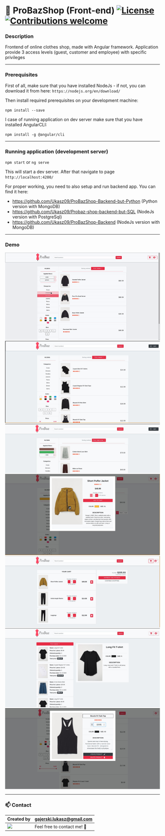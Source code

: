 # :dress: ProBazShop (Front-end) [![License](https://img.shields.io/badge/licence-MIT-blue)](https://choosealicense.com/licenses/mit/) [![Contributions welcome](https://img.shields.io/badge/contributions-welcome-orange.svg)](https://github.com/Ukasz09/ProBazShop-Frontend)

### Description

Frontend of online clothes shop, made with Angular framework. Application provide 3 access levels (guest, customer and employee) with specific privileges

---

### Prerequisites

First of all, make sure that you have installed NodeJs - if not, you can download it from here:
`https://nodejs.org/en/download/`

Then install required prerequisites on your development machine:

`npm install --save`

I case of running application on dev server make sure that you have installed AngularCLI:

`npm install -g @angular/cli`

---

### Running application (development server)

`npm start` or `ng serve`

This will start a dev server. After that navigate to page `http://localhost:4200/`

For proper working, you need to also setup and run backend app. You can find it here:

- https://github.com/Ukasz09/ProBazShop-Backend-but-Python (Python version with MongoDB)
- https://github.com/Ukasz09/Probaz-shop-backend-but-SQL (NodeJs version with PostgreSql)
- https://github.com/Ukasz09/ProBazShop-Backend (NodeJs version with MongoDB)

---

### Demo

![Demo GIF](https://raw.githubusercontent.com/Ukasz09/ProBazShop-Frontend/master/readme/demo.gif)
![](https://raw.githubusercontent.com/Ukasz09/ProBazShop-Frontend/master/readme/1.png)
![](https://raw.githubusercontent.com/Ukasz09/ProBazShop-Frontend/master/readme/2.png)
![](https://raw.githubusercontent.com/Ukasz09/ProBazShop-Frontend/master/readme/3.png)
![](https://raw.githubusercontent.com/Ukasz09/ProBazShop-Frontend/master/readme/4.png)
![](https://raw.githubusercontent.com/Ukasz09/ProBazShop-Frontend/master/readme/5.png)
![](https://raw.githubusercontent.com/Ukasz09/ProBazShop-Frontend/master/readme/6.png)

---

### 📫 Contact

| Created by                                                                                                                                       | gajerski.lukasz@gmail.com        |
| ------------------------------------------------------------------------------------------------------------------------------------------------ | -------------------------------- |
| <a href="https://github.com/Ukasz09" target="_blank"><img src="https://avatars0.githubusercontent.com/u/44710226?s=460&v=4"  width="100px;"></a> | Feel free to contact me! :punch: |
